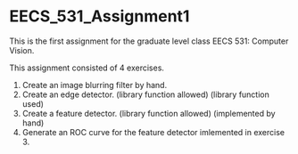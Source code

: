 # EECS_531_Assignment1
This is the first assignment for the graduate level class EECS 531: Computer Vision.

This assignment consisted of 4 exercises.
  1. Create an image blurring filter by hand.
  2. Create an edge detector. (library function allowed) (library function used)
  3. Create a feature detector. (library function allowed) (implemented by hand)
  4. Generate an ROC curve for the feature detector imlemented in exercise 3.
  
  
